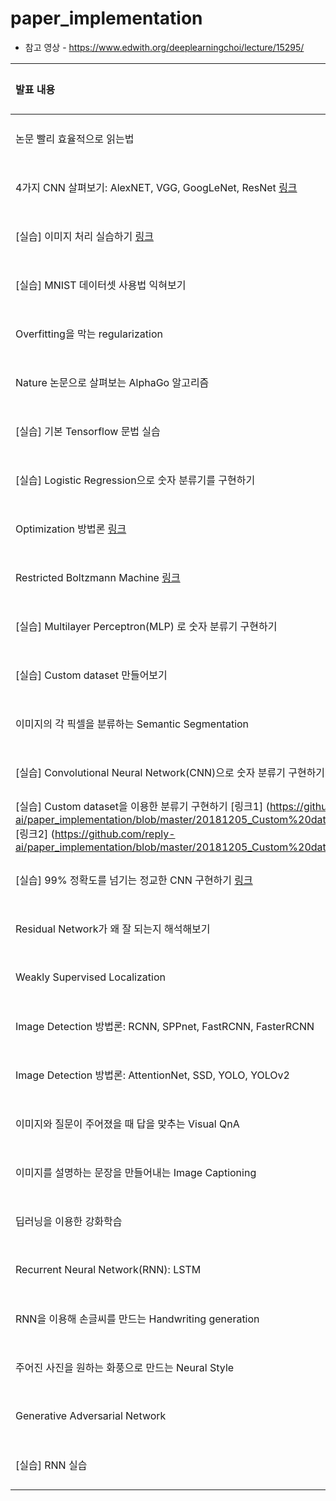 # paper_implementation 

* 참고 영상 - https://www.edwith.org/deeplearningchoi/lecture/15295/


|발표 내용 | 발표일 | 발표자 |
| :--- | :----: | :----: |
|논문 빨리 효율적으로 읽는법|18/10/17| 조원재 |
|4가지 CNN 살펴보기: AlexNET, VGG, GoogLeNet, ResNet [링크](https://github.com/reply-ai/paper_implementation/blob/master/20181025_AlexNet%2C%20VGG%2C%20GoogLeNet%2C%20ResNet.pptx)|	18/10/25|김정원|
|[실습] 이미지 처리 실습하기 [링크](https://github.com/reply-ai/paper_implementation/blob/master/181024_Image_Processing_chlee.ipynb)|18/10/25|이춘호|
|[실습] MNIST 데이터셋 사용법 익혀보기|18/10/31|이민우|
|Overfitting을 막는 regularization|18/10/31|이진호|
|Nature 논문으로 살펴보는 AlphaGo 알고리즘|18/11/7|조원재|
|[실습] 기본 Tensorflow 문법 실습|18/11/7|이진호|
|[실습] Logistic Regression으로 숫자 분류기를 구현하기|18/11/14|이민우|
|Optimization 방법론 [링크](https://github.com/reply-ai/paper_implementation/blob/master/181114_reply-ai_s4_Optimization_chlee.md)|18/11/14|이춘호|
|Restricted Boltzmann Machine [링크](https://github.com/reply-ai/paper_implementation/blob/master/20181121_Restricted%20Boltzmann%20Machine.pptx)|18/11/21|김정원|
|[실습] Multilayer Perceptron(MLP) 로 숫자 분류기 구현하기|18/11/21|이춘호|
|[실습] Custom dataset 만들어보기|18/11/28|조원재|
|이미지의 각 픽셀을 분류하는 Semantic Segmentation|18/11/28|이민우|
|[실습] Convolutional Neural Network(CNN)으로 숫자 분류기 구현하기|18/12/5|이진호|
|[실습] Custom dataset을 이용한 분류기 구현하기 [링크1] (https://github.com/reply-ai/paper_implementation/blob/master/20181205_Custom%20dataset%20%E1%84%89%E1%85%A2%E1%86%BC%E1%84%89%E1%85%A5%E1%86%BC.ipynb) [링크2] (https://github.com/reply-ai/paper_implementation/blob/master/20181205_Custom%20dataset%20%E1%84%89%E1%85%A2%E1%86%BC%E1%84%89%E1%85%A5%E1%86%BC.ipynb) |18/12/5|김정원|
|[실습] 99% 정확도를 넘기는 정교한 CNN 구현하기 [링크](https://github.com/reply-ai/paper_implementation/blob/master/181212-Hiragana-CNN-KERAS.ipynb)|18/12/12|조원재|
|Residual Network가 왜 잘 되는지 해석해보기|18/12/12|이민우|
|Weakly Supervised Localization|18/12/19|김정원|
|Image Detection 방법론: RCNN, SPPnet, FastRCNN, FasterRCNN|18/12/19|이춘호|
|Image Detection 방법론: AttentionNet, SSD, YOLO, YOLOv2|18/12/26|조원재|
|이미지와 질문이 주어졌을 때 답을 맞추는 Visual QnA|18/12/26|김정원|
|이미지를 설명하는 문장을 만들어내는 Image Captioning|19/1/2|이진호|
|딥러닝을 이용한 강화학습|19/1/2|조원재|
|Recurrent Neural Network(RNN): LSTM|19/1/9|이진호|
|RNN을 이용해 손글씨를 만드는 Handwriting generation|19/1/9|이춘호|
|주어진 사진을 원하는 화풍으로 만드는 Neural Style|19/1/16|이민우|
|Generative Adversarial Network|19/1/16|이진호|
|[실습] RNN 실습|19/1/23|김정원|
